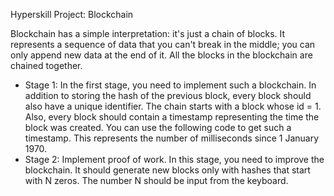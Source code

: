 Hyperskill Project: Blockchain

Blockchain has a simple interpretation: it's just a chain of blocks. It represents a sequence of data that you can't break in the middle; you can only append new data at the end of it. All the blocks in the blockchain are chained together.

- Stage 1: In the first stage, you need to implement such a blockchain. In addition to storing the hash of the previous block, every block should also have a unique identifier. The chain starts with a block whose id = 1. Also, every block should contain a timestamp representing the time the block was created. You can use the following code to get such a timestamp. This represents the number of milliseconds since 1 January 1970.
-  Stage 2: Implement proof of work. In this stage, you need to improve the blockchain. It should generate new blocks only with hashes that start with N zeros. The number N should be input from the keyboard.